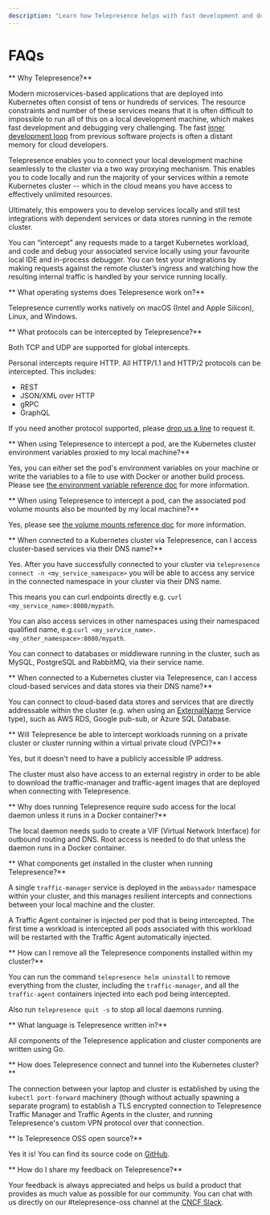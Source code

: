 ```yaml
---
description: "Learn how Telepresence helps with fast development and debugging in your Kubernetes cluster."
---
```


# FAQs

** Why Telepresence?**

Modern microservices-based applications that are deployed into Kubernetes often consist of tens or hundreds of services. The resource constraints and number of these services means that it is often difficult to impossible to run all of this on a local development machine, which makes fast development and debugging very challenging. The fast [inner development loop](concepts/devloop/) from previous software projects is often a distant memory for cloud developers.

Telepresence enables you to connect your local development machine seamlessly to the cluster via a two way proxying mechanism. This enables you to code locally and run the majority of your services within a remote Kubernetes cluster -- which in the cloud means you have access to effectively unlimited resources.

Ultimately, this empowers you to develop services locally and still test integrations with dependent services or data stores running in the remote cluster.

You can “intercept” any requests made to a target Kubernetes workload, and code and debug your associated service locally using your favourite local IDE and in-process debugger. You can test your integrations by making requests against the remote cluster’s ingress and watching how the resulting internal traffic is handled by your service running locally.

** What operating systems does Telepresence work on?**

Telepresence currently works natively on macOS (Intel and Apple Silicon), Linux, and Windows.

** What protocols can be intercepted by Telepresence?**

Both TCP and UDP are supported for global intercepts.

Personal intercepts require HTTP. All HTTP/1.1 and HTTP/2 protocols can be intercepted. This includes:

- REST
- JSON/XML over HTTP
- gRPC
- GraphQL

If you need another protocol supported, please [drop us a line](https://github.com/telepresenceio/telepresence/issues/new?assignees=&labels=&projects=&template=Feature_request.md) to request it.

** When using Telepresence to intercept a pod, are the Kubernetes cluster environment variables proxied to my local machine?**

Yes, you can either set the pod's environment variables on your machine or write the variables to a file to use with Docker or another build process. Please see [the environment variable reference doc](reference/environment) for more information.

** When using Telepresence to intercept a pod, can the associated pod volume mounts also be mounted by my local machine?**

Yes, please see [the volume mounts reference doc](reference/volume/) for more information.

** When connected to a Kubernetes cluster via Telepresence, can I access cluster-based services via their DNS name?**

Yes. After you have successfully connected to your cluster via `telepresence connect -n <my_service_namespace>` you will be able to access any service in the connected namespace in your cluster via their DNS name.

This means you can curl endpoints directly e.g. `curl <my_service_name>:8080/mypath`.

You can also access services in other namespaces using their namespaced qualified name, e.g.`curl <my_service_name>.<my_other_namespace>:8080/mypath`.

You can connect to databases or middleware running in the cluster, such as MySQL, PostgreSQL and RabbitMQ, via their service name.

** When connected to a Kubernetes cluster via Telepresence, can I access cloud-based services and data stores via their DNS name?**

You can connect to cloud-based data stores and services that are directly addressable within the cluster (e.g. when using an [ExternalName](https://kubernetes.io/docs/concepts/services-networking/service/#externalname) Service type), such as AWS RDS, Google pub-sub, or Azure SQL Database.




** Will Telepresence be able to intercept workloads running on a private cluster or cluster running within a virtual private cloud (VPC)?**

Yes, but it doesn't need to have a publicly accessible IP address.

The cluster must also have access to an external registry in order to be able to download the traffic-manager and traffic-agent images that are deployed when connecting with Telepresence.

** Why does running Telepresence require sudo access for the local daemon unless it runs in a Docker container?**

The local daemon needs sudo to create a VIF (Virtual Network Interface) for outbound routing and DNS. Root access is needed to do that unless the daemon runs in a Docker container.

** What components get installed in the cluster when running Telepresence?**

A single `traffic-manager` service is deployed in the `ambassador` namespace within your cluster, and this manages resilient intercepts and connections between your local machine and the cluster.

A Traffic Agent container is injected per pod that is being intercepted. The first time a workload is intercepted all pods associated with this workload will be restarted with the Traffic Agent automatically injected.

** How can I remove all the Telepresence components installed within my cluster?**

You can run the command `telepresence helm uninstall` to remove everything from the cluster, including the `traffic-manager`, and all the `traffic-agent` containers injected into each pod being intercepted.

Also run `telepresence quit -s` to stop all local daemons running.

** What language is Telepresence written in?**

All components of the Telepresence application and cluster components are written using Go.

** How does Telepresence connect and tunnel into the Kubernetes cluster?**

The connection between your laptop and cluster is established by using
the `kubectl port-forward` machinery (though without actually spawning
a separate program) to establish a TLS encrypted connection to Telepresence
Traffic Manager and Traffic Agents in the cluster, and running Telepresence's custom VPN
protocol over that connection.

<a name="idps"></a>

** Is Telepresence OSS open source?**

Yes it is! You can find its source code on [GitHub](https://github.com/telepresenceio/telepresence).

** How do I share my feedback on Telepresence?**

Your feedback is always appreciated and helps us build a product that provides as much value as possible for our community. You can chat with us directly on our #telepresence-oss channel at the [CNCF Slack](https://slack.cncf.io).
